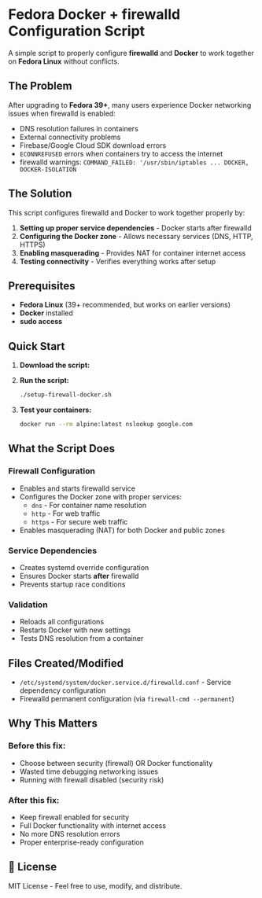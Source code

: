# Fedora Docker + firewalld Configuration Script

A simple script to properly configure **firewalld** and **Docker** to work together on **Fedora Linux** without conflicts.

## The Problem

After upgrading to **Fedora 39+**, many users experience Docker networking issues when firewalld is enabled:

- DNS resolution failures in containers
- External connectivity problems  
- Firebase/Google Cloud SDK download errors
- `ECONNREFUSED` errors when containers try to access the internet
- firewalld warnings: `COMMAND_FAILED: '/usr/sbin/iptables ... DOCKER, DOCKER-ISOLATION`

## The Solution

This script configures firewalld and Docker to work together properly by:

1. **Setting up proper service dependencies** - Docker starts after firewalld
2. **Configuring the Docker zone** - Allows necessary services (DNS, HTTP, HTTPS)
3. **Enabling masquerading** - Provides NAT for container internet access
4. **Testing connectivity** - Verifies everything works after setup

## Prerequisites

- **Fedora Linux** (39+ recommended, but works on earlier versions)
- **Docker** installed
- **sudo access**

## Quick Start

1. **Download the script:**

2. **Run the script:**
   ```bash
   ./setup-firewall-docker.sh
   ```

3. **Test your containers:**
   ```bash
   docker run --rm alpine:latest nslookup google.com
   ```

## What the Script Does

### **Firewall Configuration**
- Enables and starts firewalld service
- Configures the Docker zone with proper services:
  - `dns` - For container name resolution
  - `http` - For web traffic
  - `https` - For secure web traffic
- Enables masquerading (NAT) for both Docker and public zones

### **Service Dependencies**
- Creates systemd override configuration
- Ensures Docker starts **after** firewalld
- Prevents startup race conditions

### **Validation**
- Reloads all configurations
- Restarts Docker with new settings
- Tests DNS resolution from a container

## Files Created/Modified

- `/etc/systemd/system/docker.service.d/firewalld.conf` - Service dependency configuration
- Firewalld permanent configuration (via `firewall-cmd --permanent`)

## Why This Matters

### Before this fix:
- Choose between security (firewall) OR Docker functionality
- Wasted time debugging networking issues
- Running with firewall disabled (security risk)

### After this fix:
- Keep firewall enabled for security
- Full Docker functionality with internet access
- No more DNS resolution errors
- Proper enterprise-ready configuration

## 📄 License

MIT License - Feel free to use, modify, and distribute.
